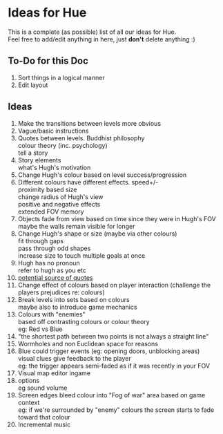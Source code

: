 Ideas for Hue
==========

This is a complete (as possible) list of all our ideas for Hue.   
Feel free to add/edit anything in here, just **don't** delete anything :)

To-Do for this Doc
----------------------------
1. Sort things in a logical manner
2. Edit layout

Ideas
--------------------------

1. Make the transitions between levels more obvious
2. Vague/basic instructions
3. Quotes between levels. Buddhist philosophy  
colour theory (inc. psychology)  
tell a story
4. Story elements  
what's Hugh's motivation
5. Change Hugh's colour based on level success/progression
6. Different colours have different effects.  speed+/-  
proximity based size  
change radius of Hugh's view  
positive and negative effects  
extended FOV memory  
7. Objects fade from view based on time since they were in Hugh's FOV  
maybe the walls remain visible for longer
8. Change Hugh's shape or size (maybe via other colours)  
fit through gaps  
pass through odd shapes  
increase size to touch multiple goals at once
9. Hugh has no pronoun  
refer to hugh as you etc
10. [potential source of quotes](https://www.facebook.com/l.php?u=https%3A%2F%2Fwww.goodreads.com%2Fwork%2Fquotes%2F100074&h=OAQHhrlMI&s=1)
11. Change effect of colours based on player interaction (challenge the players prejudices re: colours)
12. Break levels into sets based on colours  
maybe also to introduce game mechanics
13. Colours with "enemies"  
based off contrasting colours or colour theory  
eg: Red vs Blue
14. "the shortest path between two points is not always a straight line"
15. Wormholes and non Euclidean space for reasons
16.  Blue could trigger events (eg: opening doors, unblocking areas)  
visual clues give feedback to the player  
eg: the trigger appears semi-faded as if it was recently in your FOV
17. Visual map editor ingame
18. options  
eg sound volume
19. Screen edges bleed colour into "Fog of war" area based on game context  
eg: if we're surrounded by "enemy" colours the screen starts to fade toward that colour
20. Incremental music
